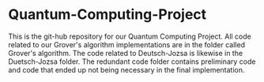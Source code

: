 # Quantum-Computing-Project
This is the git-hub repository for our Quantum Computing Project. All code related to our Grover's algorithm implementations are in the folder called Grover's algorithm. The code related to Deutsch-Jozsa is likewise in the Duetsch-Jozsa folder. The redundant code folder contains preliminary code and code that ended up not being necessary in the final implementation. 
